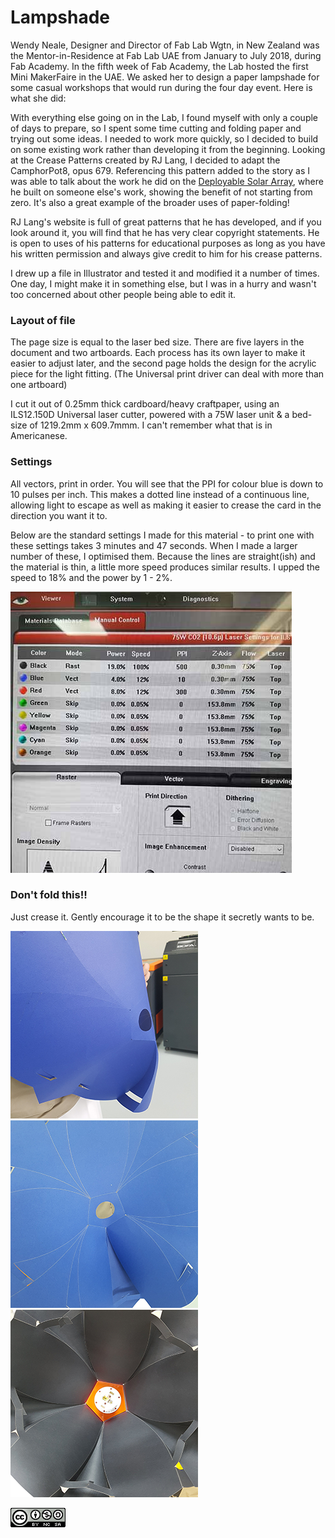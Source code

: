 # Lampshade

Wendy Neale, Designer and Director of Fab Lab Wgtn, in New Zealand was the Mentor-in-Residence at Fab Lab UAE from January to July 2018, during Fab Academy. In the fifth week of Fab Academy, the Lab hosted the first Mini MakerFaire in the UAE. We asked her to design a paper lampshade for some casual workshops that would run during the four day event. Here is what she did:

With everything else going on in the Lab, I found myself with only a couple of days to prepare, so I spent some time cutting and folding paper and trying out some ideas. I needed to work more quickly, so I decided to build on some existing work rather than developing it from the beginning. Looking at the Crease Patterns created by RJ Lang, I decided to adapt the CamphorPot8, opus 679. Referencing this pattern added to the story as I was able to talk about the work he did on the [Deployable Solar Array](https://compliantmechanisms.byu.edu/node/892), where he built on someone else's work, showing the benefit of not starting from zero. It's also a great example of the broader uses of paper-folding!

RJ Lang's website is full of great patterns that he has developed, and if you look around it, you will find that he has very clear copyright statements. He is open to uses of his patterns for educational purposes as long as you have his written permission and always give credit to him for his crease patterns.

I drew up a file in Illustrator and tested it and modified it a number of times. One day, I might make it in something else, but I was in a hurry and wasn't too concerned about other people being able to edit it. 

### Layout of file

The page size is equal to the laser bed size. There are five layers in the document and two artboards. Each process has its own layer to make it easier to adjust later, and the second page holds the design for the acrylic piece for the light fitting. (The Universal print driver can deal with more than one artboard)

I cut it out of 0.25mm thick cardboard/heavy craftpaper, using an ILS12.150D Universal laser cutter, powered with a 75W laser unit & a bed-size of 1219.2mm x 609.7mmm. I can't remember what that is in Americanese.


### Settings

All vectors, print in order. You will see that the PPI for colour blue is down to 10 pulses per inch. This makes a dotted line instead of a continuous line, allowing light to escape as well as making it easier to crease the card in the direction you want it to.

Below are the standard settings I made for this material - to print one with these settings takes 3 minutes and 47 seconds. When I made a larger number of these, I optimised them. Because the lines are straight(ish) and the material is thin, a little more speed produces similar results. I upped the speed to 18% and the power by 1 - 2%.

![Laser settings](/images/laser-settings.jpg)

### Don't fold this!!

Just crease it. Gently encourage it to be the shape it secretly wants to be.  

![Outside](/images/outside.png)
![Inside](/images/inside.png)
![Acrylic Fitting](/images/acrylic-fitting.png)

![Creative Commons Attribution-NonCommercial-ShareAlike 4.0 International License.](/images/88x31.png)